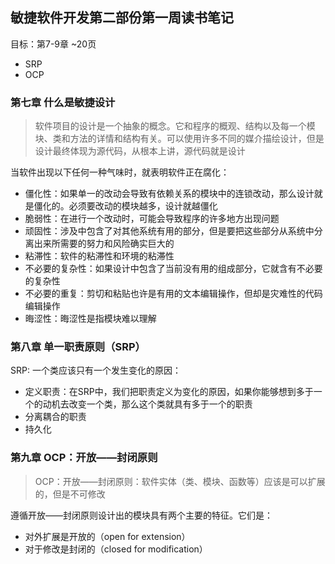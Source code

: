## 敏捷软件开发第二部份第一周读书笔记

目标：第7-9章 ~20页

- SRP
- OCP

### 第七章 什么是敏捷设计

> 软件项目的设计是一个抽象的概念。它和程序的概观、结构以及每一个模块、类和方法的详情和结构有关。可以使用许多不同的媒介描绘设计，但是设计最终体现为源代码，从根本上讲，源代码就是设计

当软件出现以下任何一种气味时，就表明软件正在腐化：

- 僵化性：如果单一的改动会导致有依赖关系的模块中的连锁改动，那么设计就是僵化的。必须要改动的模块越多，设计就越僵化
- 脆弱性：在进行一个改动时，可能会导致程序的许多地方出现问题
- 顽固性：涉及中包含了对其他系统有用的部分，但是要把这些部分从系统中分离出来所需要的努力和风险确实巨大的
- 粘滞性：软件的粘滞性和环境的粘滞性
- 不必要的复杂性：如果设计中包含了当前没有用的组成部分，它就含有不必要的复杂性
- 不必要的重复：剪切和粘贴也许是有用的文本编辑操作，但却是灾难性的代码编辑操作
- 晦涩性：晦涩性是指模块难以理解

### 第八章 单一职责原则（SRP）

SRP: 一个类应该只有一个发生变化的原因：

- 定义职责：在SRP中，我们把职责定义为变化的原因，如果你能够想到多于一个的动机去改变一个类，那么这个类就具有多于一个的职责
- 分离耦合的职责
- 持久化

### 第九章 OCP：开放——封闭原则

> OCP：开放——封闭原则：软件实体（类、模块、函数等）应该是可以扩展的，但是不可修改

遵循开放——封闭原则设计出的模块具有两个主要的特征。它们是：

- 对外扩展是开放的（open for extension）
- 对于修改是封闭的（closed for modification）